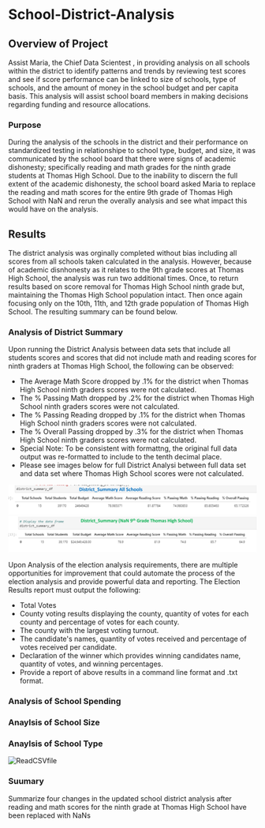 # School-District-Analysis


## Overview of Project

Assist Maria, the Chief Data Scientest , in providing analysis on all schools within the district to identify patterns and trends by reviewing test scores and see if score performance can be linked to size of schools, type of schools, and the amount of money in the school budget and per capita basis.  This analysis will assist school board members in making decisions regarding funding and resource allocations.

### Purpose

During the analysis of the schools in the district and their performance on standardized testing in relationshipe to school type, budget, and size, it was communicated by the school board that there were signs of academic dishonesty; specifically reading and math grades for the ninth grade students at Thomas High School.  Due to the inability to discern the full extent of the academic dishonesty, the school board asked Maria to replace the reading and math scores for the entire 9th grade of Thomas High School with NaN and rerun the overally analysis and see what impact this would have on the analysis.

## Results

The district analysis was orginally completed without bias including all scores from all schools taken calculated in the analysis.  However, because of academic disnhonesty as it relates to the 9th grade scores at Thomas High School, the analysis was run two additional times.  Once, to return results based on score removal for Thomas High School ninth grade but, maintaining the Thomas High School population intact. Then once again focusing only on the 10th, 11th, and 12th grade population of Thomas High School.  The resulting summary can be found below.

### Analysis of District Summary

Upon running the District Analysis between data sets that include all students scores and scores that did not include math and reading scores for ninth graders at Thomas High School, the following can be observed:

* The Average Math Score dropped by .1% for the district when Thomas High School ninth graders scores were not calculated.
* The % Passing Math dropped by .2% for the district when Thomas High School ninth graders scores were not calculated.
* The % Passing Reading dropped by .1% for the district when Thomas High School ninth graders scores were not calculated.
* The % Overall Passing dropped by .3% for the district when Thomas High School ninth graders scores were not calculated.
* Special Note: To be consistent with formattng, the original full data output was re-formatted to include to the tenth decimal place.
* Please see images below for full District Analysi between full data set and data set where Thomas High School scores were not calculated.
 
![DistrictSumAllSchools](Resources/DistrictSumAllSchools.png)
![DistrictSumNaN9thTHS](Resources/DistrictSumNaN9thTHS.png)

Upon Analysis of the election analysis requirements, there are multiple opportunities for improvement that could automate the process of the election analysis and provide powerful data and reporting.  The Election Results report must output the following: 

*  Total Votes
*  County voting results displaying the county, quantity of votes for each county and percentage of votes for each county. 
*  The county with the largest voting turnout.
*  The candidate's names, quantity of votes received and percentage of votes received per candidate.
*  Declaration of the winner which provides winning candidates name, quantity of votes, and winning percentages.
*  Provide a report of above results in a command line format and .txt format.

### Analysis of School Spending

### Anaylsis of School Size

### Anaylsis of School Type

 
![ReadCSVfile](Resources/ReadCSVfile.png)



### Suumary
Summarize four changes in the updated school district analysis after reading and math scores for the ninth grade at Thomas High School have been replaced with NaNs

 
